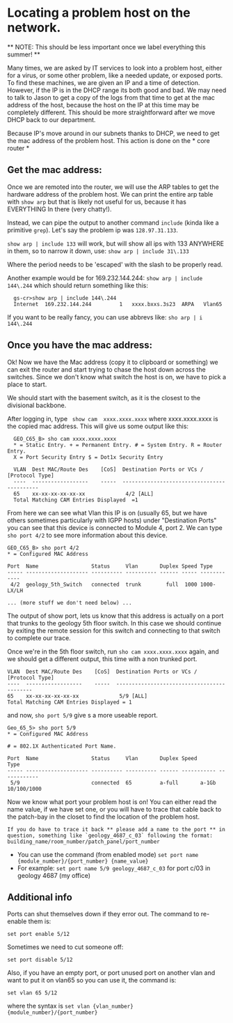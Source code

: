# Locating a problem host on the network. #

** NOTE: This should be less important once we label everything this summer! **

Many times, we are asked by IT services to look into a problem host, either for a virus, or some other problem, like a needed update, or exposed ports. To find these machines, we are given an IP and a time of detection. However, if the IP is in the DHCP range its both good and bad. We may need to talk to Jason to get a copy of the logs from that time to get at the mac address of the host, because the host on the IP at this time may be completely different. This should be more straightforward after we move DHCP back to our department.

Because IP's move around in our subnets thanks to DHCP, we need to get the mac address of the problem host. This action is done on the * core router *

## Get the mac address: ##

Once we are remoted into the router, we will use the ARP tables to get the hardware address of the problem host. We can print the entire arp table with `show arp` but that is likely not useful for us, because it has EVERYTHING In there (very chatty!).

Instead, we can pipe the output to another command `include` (kinda like a primitive `grep`). Let's say the problem ip was `128.97.31.133`.

`show arp | include 133` will work, but will show all ips with 133 ANYWHERE in them, so to narrow it down, use:
`show arp | include 31\.133`

Where the period needs to be 'escaped' with the slash to be properly read.

Another example would be for 169.232.144.244:
`show arp | include 144\.244` which should return something like this:
```
  gs-cr>show arp | include 144\.244
  Internet  169.232.144.244         1   xxxx.bxxs.3s23  ARPA   Vlan65
```
If you want to be really fancy, you can use abbrevs like:
`sho arp | i 144\.244`

## Once you have the mac address: ##

Ok! Now we have the Mac address (copy it to clipboard or something) we can exit the router and start trying to chase the host down across the switches. Since we don't know what switch the host is on, we have to pick a place to start. 

We should start with the basement switch, as it is the closest to the divisional backbone.

After logging in, type ` show cam  xxxx.xxxx.xxxx` where xxxx.xxxx.xxxx is the copied mac address. This will give us some output like this:
```
  GEO_C65_B> sho cam xxxx.xxxx.xxxx
  * = Static Entry. + = Permanent Entry. # = System Entry. R = Router Entry.
  X = Port Security Entry $ = Dot1x Security Entry

  VLAN  Dest MAC/Route Des    [CoS]  Destination Ports or VCs / [Protocol Type]
  ----  ------------------    -----  -------------------------------------------
  65    xx-xx-xx-xx-xx-xx             4/2 [ALL]
  Total Matching CAM Entries Displayed  =1
```

From here we can see what Vlan this IP is on (usually 65, but we have others sometimes particularly with IGPP hosts) under "Destination Ports" you can see that this device is connected to Module 4, port 2. We can type `sho port 4/2` to see more information about this device.

```
GEO_C65_B> sho port 4/2
* = Configured MAC Address

Port  Name                 Status     Vlan       Duplex Speed Type
----- -------------------- ---------- ---------- ------ ----- ------------
 4/2  geology_5th_Switch   connected  trunk        full  1000 1000-LX/LH

... (more stuff we don't need below) ...
```


The output of show port, lets us know that this address is actually on a port that trunks to the geology 5th floor switch. In this case we should continue by exiting the remote session for this switch and connecting to that switch to complete our trace.

Once we're in the 5th floor switch, run `sho cam xxxx.xxxx.xxxx` again, and we should get a different output, this time with a non trunked port.
```
VLAN  Dest MAC/Route Des    [CoS]  Destination Ports or VCs / [Protocol Type]
----  ------------------    -----  -------------------------------------------
65    xx-xx-xx-xx-xx-xx             5/9 [ALL]
Total Matching CAM Entries Displayed = 1
```

and now, `sho port 5/9` give s a more useable report.

```
Geo_65_5> sho port 5/9
* = Configured MAC Address

# = 802.1X Authenticated Port Name.

Port  Name                 Status     Vlan       Duplex Speed       Type
----- -------------------- ---------- ---------- ------ ----------- ------------
 5/9                       connected  65         a-full       a-1Gb 10/100/1000
```

Now we know what port your problem host is on! You can either read the name value, if we have set one, or you will have to trace that cable back to the patch-bay in the closet to find the location of the problem host.

    If you do have to trace it back ** please add a name to the port ** in question, something like `geology_4687_c_03` following the format: building_name/room_number/patch_panel/port_number

* You can use the command (from enabled mode) `set port name {module_number}/{port_number} {name_value}`
* For example: `set port name 5/9 geology_4687_c_03` for port c/03 in geology 4687 (my office)


## Additional info ##
Ports can shut themselves down if they error out. The command to re-enable them is:

`set port enable 5/12`

Sometimes we need to cut someone off:

`set port disable 5/12`

Also, if you have an empty port, or port unused port on another vlan and want to put it on vlan65 so you can use it, the command is:

`set vlan 65 5/12`

where the syntax is `set vlan {vlan_number} {module_number}/{port_number}`
